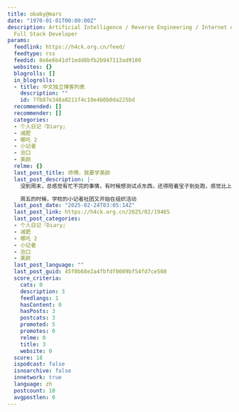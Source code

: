 ```yaml
---
title: obaby@mars
date: "1970-01-01T00:00:00Z"
description: Artificial Intelligence / Reverse Engineering / Internet of Things /
  Full Stack Developer
params:
  feedlink: https://h4ck.org.cn/feed/
  feedtype: rss
  feedid: 8e6e6b41df1edd8bfb2b947113ad9100
  websites: {}
  blogrolls: []
  in_blogrolls:
  - title: 中文独立博客列表
    description: ""
    id: 7fb87e348a8211f4c19e4b0b0da225bd
  recommended: []
  recommender: []
  categories:
  - 个人日记『Diary』
  - 减肥
  - 哪吒 2
  - 小记者
  - 沧口
  - 美颜
  relme: {}
  last_post_title: 师傅，我要学美颜
  last_post_description: |-
    没到周末，总感觉有忙不完的事情，有时候想测试点东西，还得陪着宝子到处跑，感觉比上班还忙。

    周五的时候，学校的小记者社团又开始在组织活动
  last_post_date: "2025-02-24T03:05:14Z"
  last_post_link: https://h4ck.org.cn/2025/02/19465
  last_post_categories:
  - 个人日记『Diary』
  - 减肥
  - 哪吒 2
  - 小记者
  - 沧口
  - 美颜
  last_post_language: ""
  last_post_guid: 45f0b68e2a4fbfdf0089bf54fd7ce508
  score_criteria:
    cats: 0
    description: 3
    feedlangs: 1
    hasContent: 0
    hasPosts: 3
    postcats: 3
    promoted: 5
    promotes: 0
    relme: 0
    title: 3
    website: 0
  score: 18
  ispodcast: false
  isnoarchive: false
  innetwork: true
  language: zh
  postcount: 10
  avgpostlen: 0
---
```

